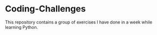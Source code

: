 # Coding-Challenges
This repository contains a group of exercises I have done in a week while learning Python.
